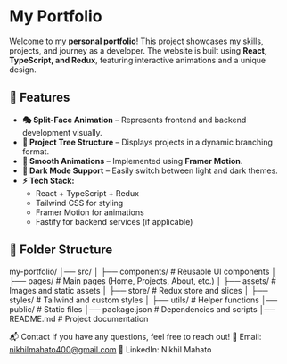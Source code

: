 #  My Portfolio

Welcome to my **personal portfolio**! This project showcases my skills, projects, and journey as a developer. The website is built using **React, TypeScript, and Redux**, featuring interactive animations and a unique design.

## 🌟 Features

- **🎭 Split-Face Animation** – Represents frontend and backend development visually.
- **🌳 Project Tree Structure** – Displays projects in a dynamic branching format.
- **🎨 Smooth Animations** – Implemented using **Framer Motion**.
- **🌙 Dark Mode Support** – Easily switch between light and dark themes.
- **⚡ Tech Stack:**  
  - React + TypeScript + Redux  
  - Tailwind CSS for styling  
  - Framer Motion for animations  
  - Fastify for backend services (if applicable)  

## 📂 Folder Structure

my-portfolio/ │── src/ │ ├── components/ # Reusable UI components │ ├── pages/ # Main pages (Home, Projects, About, etc.) │ ├── assets/ # Images and static assets │ ├── store/ # Redux store and slices │ ├── styles/ # Tailwind and custom styles │ ├── utils/ # Helper functions │── public/ # Static files │── package.json # Dependencies and scripts │── README.md # Project documentation


📬 Contact
If you have any questions, feel free to reach out!
📧 Email: nikhilmahato400@gmail.com
💼 LinkedIn: Nikhil Mahato
